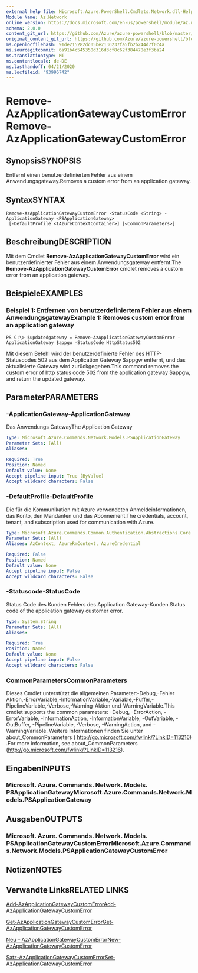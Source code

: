 ```yaml
---
external help file: Microsoft.Azure.PowerShell.Cmdlets.Network.dll-Help.xml
Module Name: Az.Network
online version: https://docs.microsoft.com/en-us/powershell/module/az.network/remove-azapplicationgatewaycustomerror
schema: 2.0.0
content_git_url: https://github.com/Azure/azure-powershell/blob/master/src/Network/Network/help/Remove-AzApplicationGatewayCustomError.md
original_content_git_url: https://github.com/Azure/azure-powershell/blob/master/src/Network/Network/help/Remove-AzApplicationGatewayCustomError.md
ms.openlocfilehash: 91de215282dc05be2136237fa5fb2b244d7f0c4a
ms.sourcegitcommit: 6a91b4c545350d316d3cf8c62f384478e3f3ba24
ms.translationtype: MT
ms.contentlocale: de-DE
ms.lasthandoff: 04/21/2020
ms.locfileid: "93996742"
---
```

# <span data-ttu-id="00fa3-101">Remove-AzApplicationGatewayCustomError</span><span class="sxs-lookup"><span data-stu-id="00fa3-101">Remove-AzApplicationGatewayCustomError</span></span>

## <span data-ttu-id="00fa3-102">Synopsis</span><span class="sxs-lookup"><span data-stu-id="00fa3-102">SYNOPSIS</span></span>
<span data-ttu-id="00fa3-103">Entfernt einen benutzerdefinierten Fehler aus einem Anwendungsgateway.</span><span class="sxs-lookup"><span data-stu-id="00fa3-103">Removes a custom error from an application gateway.</span></span>

## <span data-ttu-id="00fa3-104">Syntax</span><span class="sxs-lookup"><span data-stu-id="00fa3-104">SYNTAX</span></span>

```
Remove-AzApplicationGatewayCustomError -StatusCode <String> -ApplicationGateway <PSApplicationGateway>
 [-DefaultProfile <IAzureContextContainer>] [<CommonParameters>]
```

## <span data-ttu-id="00fa3-105">Beschreibung</span><span class="sxs-lookup"><span data-stu-id="00fa3-105">DESCRIPTION</span></span>
<span data-ttu-id="00fa3-106">Mit dem Cmdlet **Remove-AzApplicationGatewayCustomError** wird ein benutzerdefinierter Fehler aus einem Anwendungsgateway entfernt.</span><span class="sxs-lookup"><span data-stu-id="00fa3-106">The **Remove-AzApplicationGatewayCustomError** cmdlet removes a custom error from an application gateway.</span></span>

## <span data-ttu-id="00fa3-107">Beispiele</span><span class="sxs-lookup"><span data-stu-id="00fa3-107">EXAMPLES</span></span>

### <span data-ttu-id="00fa3-108">Beispiel 1: Entfernen von benutzerdefiniertem Fehler aus einem Anwendungsgateway</span><span class="sxs-lookup"><span data-stu-id="00fa3-108">Example 1: Removes custom error from an application gateway</span></span>
```
PS C:\> $updatedgateway = Remove-AzApplicationGatewayCustomError -ApplicationGateway $appgw -StatusCode HttpStatus502
```

<span data-ttu-id="00fa3-109">Mit diesem Befehl wird der benutzerdefinierte Fehler des HTTP-Statuscodes 502 aus dem Application Gateway $appgw entfernt, und das aktualisierte Gateway wird zurückgegeben.</span><span class="sxs-lookup"><span data-stu-id="00fa3-109">This command removes the custom error of http status code 502 from the application gateway $appgw, and return the updated gateway.</span></span>

## <span data-ttu-id="00fa3-110">Parameter</span><span class="sxs-lookup"><span data-stu-id="00fa3-110">PARAMETERS</span></span>

### <span data-ttu-id="00fa3-111">-ApplicationGateway</span><span class="sxs-lookup"><span data-stu-id="00fa3-111">-ApplicationGateway</span></span>
<span data-ttu-id="00fa3-112">Das Anwendungs Gateway</span><span class="sxs-lookup"><span data-stu-id="00fa3-112">The Application Gateway</span></span>

```yaml
Type: Microsoft.Azure.Commands.Network.Models.PSApplicationGateway
Parameter Sets: (All)
Aliases:

Required: True
Position: Named
Default value: None
Accept pipeline input: True (ByValue)
Accept wildcard characters: False
```

### <span data-ttu-id="00fa3-113">-DefaultProfile</span><span class="sxs-lookup"><span data-stu-id="00fa3-113">-DefaultProfile</span></span>
<span data-ttu-id="00fa3-114">Die für die Kommunikation mit Azure verwendeten Anmeldeinformationen, das Konto, den Mandanten und das Abonnement.</span><span class="sxs-lookup"><span data-stu-id="00fa3-114">The credentials, account, tenant, and subscription used for communication with Azure.</span></span>

```yaml
Type: Microsoft.Azure.Commands.Common.Authentication.Abstractions.Core.IAzureContextContainer
Parameter Sets: (All)
Aliases: AzContext, AzureRmContext, AzureCredential

Required: False
Position: Named
Default value: None
Accept pipeline input: False
Accept wildcard characters: False
```

### <span data-ttu-id="00fa3-115">-Statuscode</span><span class="sxs-lookup"><span data-stu-id="00fa3-115">-StatusCode</span></span>
<span data-ttu-id="00fa3-116">Status Code des Kunden Fehlers des Application Gateway-Kunden.</span><span class="sxs-lookup"><span data-stu-id="00fa3-116">Status code of the application gateway customer error.</span></span>

```yaml
Type: System.String
Parameter Sets: (All)
Aliases:

Required: True
Position: Named
Default value: None
Accept pipeline input: False
Accept wildcard characters: False
```

### <span data-ttu-id="00fa3-117">CommonParameters</span><span class="sxs-lookup"><span data-stu-id="00fa3-117">CommonParameters</span></span>
<span data-ttu-id="00fa3-118">Dieses Cmdlet unterstützt die allgemeinen Parameter:-Debug,-Fehler Aktion,-ErrorVariable,-InformationVariable,-Variable,-Puffer,-PipelineVariable,-Verbose,-Warning-Aktion und-WarningVariable.</span><span class="sxs-lookup"><span data-stu-id="00fa3-118">This cmdlet supports the common parameters: -Debug, -ErrorAction, -ErrorVariable, -InformationAction, -InformationVariable, -OutVariable, -OutBuffer, -PipelineVariable, -Verbose, -WarningAction, and -WarningVariable.</span></span> <span data-ttu-id="00fa3-119">Weitere Informationen finden Sie unter about_CommonParameters ( http://go.microsoft.com/fwlink/?LinkID=113216) .</span><span class="sxs-lookup"><span data-stu-id="00fa3-119">For more information, see about_CommonParameters (http://go.microsoft.com/fwlink/?LinkID=113216).</span></span>

## <span data-ttu-id="00fa3-120">Eingaben</span><span class="sxs-lookup"><span data-stu-id="00fa3-120">INPUTS</span></span>

### <span data-ttu-id="00fa3-121">Microsoft. Azure. Commands. Network. Models. PSApplicationGateway</span><span class="sxs-lookup"><span data-stu-id="00fa3-121">Microsoft.Azure.Commands.Network.Models.PSApplicationGateway</span></span>

## <span data-ttu-id="00fa3-122">Ausgaben</span><span class="sxs-lookup"><span data-stu-id="00fa3-122">OUTPUTS</span></span>

### <span data-ttu-id="00fa3-123">Microsoft. Azure. Commands. Network. Models. PSApplicationGatewayCustomError</span><span class="sxs-lookup"><span data-stu-id="00fa3-123">Microsoft.Azure.Commands.Network.Models.PSApplicationGatewayCustomError</span></span>

## <span data-ttu-id="00fa3-124">Notizen</span><span class="sxs-lookup"><span data-stu-id="00fa3-124">NOTES</span></span>

## <span data-ttu-id="00fa3-125">Verwandte Links</span><span class="sxs-lookup"><span data-stu-id="00fa3-125">RELATED LINKS</span></span>

[<span data-ttu-id="00fa3-126">Add-AzApplicationGatewayCustomError</span><span class="sxs-lookup"><span data-stu-id="00fa3-126">Add-AzApplicationGatewayCustomError</span></span>](./Add-AzApplicationGatewayCustomError.md)

[<span data-ttu-id="00fa3-127">Get-AzApplicationGatewayCustomError</span><span class="sxs-lookup"><span data-stu-id="00fa3-127">Get-AzApplicationGatewayCustomError</span></span>](./Get-AzApplicationGatewayCustomError.md)

[<span data-ttu-id="00fa3-128">Neu – AzApplicationGatewayCustomError</span><span class="sxs-lookup"><span data-stu-id="00fa3-128">New-AzApplicationGatewayCustomError</span></span>](./New-AzApplicationGatewayCustomError.md)

[<span data-ttu-id="00fa3-129">Satz-AzApplicationGatewayCustomError</span><span class="sxs-lookup"><span data-stu-id="00fa3-129">Set-AzApplicationGatewayCustomError</span></span>](./Set-AzApplicationGatewayCustomError.md)
